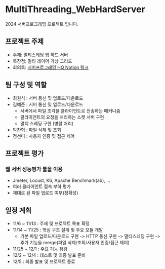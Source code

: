 # MultiThreading_WebHardServer

2024 서버프로그래밍 프로젝트 입니다.

## 프로젝트 주제
- 주제: 멀티스레딩 웹 하드 서버
- 특장점: 멀티 레이어 가상 그리드
- 회의록: [서버프로그래밍 HQ Notion 링크](https://www.notion.so/131784613527809eb856db5d1c2d41d7)

## 팀 구성 및 역할

- 최원식 : 서버 통신 및 업로드/다운로드
- 김예준 : 서버 통신 및 업로드/다운로드
  - 서버에서 파일 조각을 클라이언트로 전송하는 매커니즘
  - 클라이언트의 요청을 처리하는 소켓 서버 구현
  - 멀티 스레딩 구현 (병렬 처리)
- 박찬혁 : 파일 삭제 및 조회
- 정선미 : 사용자 인증 및 접근 제어

## 프로젝트 평가
### 웹 서버 성능평가 툴을 이용
- Jmeter, Locust, K6, Apache Benchmark(ab), ...
- 여러 클라이언트 접속 부하 평가
- 제대로 된 파일 업로드 여부(정확성)

## 일정 계획
- 11/6 ~ 11/13 : 주제 및 프로젝트 목표 확정
- 11/14 ~ 11/25 : 핵심 구조 설계 및 주요 모듈 개발
  - 기본 파일 업로드/다운로드 구현 -> HTTP 통신 구현 -> 멀티스레딩 구현 -> 추가 기능들 merge(파일 삭제/조회/사용자 인증/접근 제어)
- 11/25 ~ 12/1 : 주요 기능 점검
- 12/2 ~ 12/4 : 테스트 및 최종 발표 준비
- 12/5 : 최종 발표 및 프로젝트 종료
